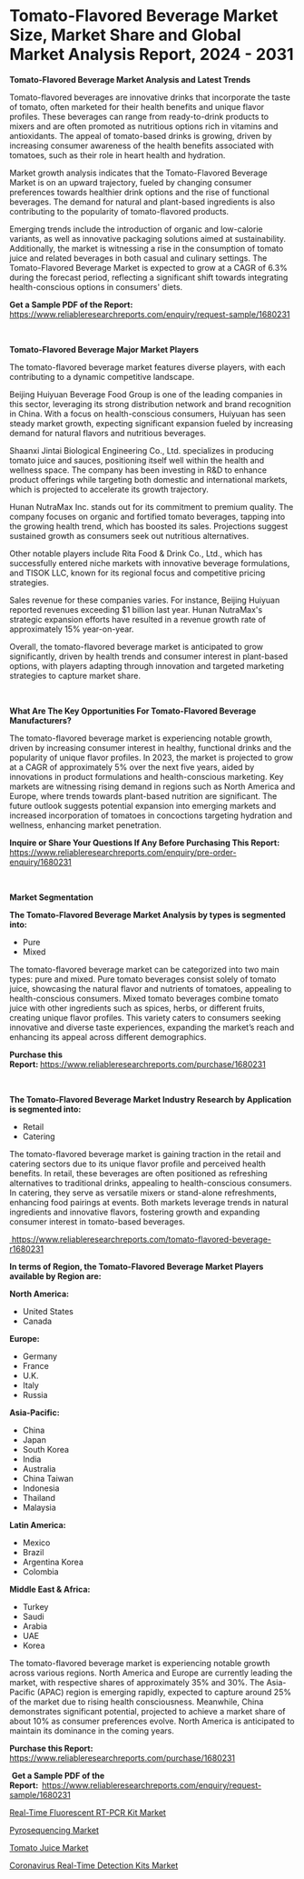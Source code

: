 <p><h1>Tomato-Flavored Beverage Market Size, Market Share and Global Market Analysis Report, 2024 - 2031</h1></p><p><strong>Tomato-Flavored Beverage Market Analysis and Latest Trends</strong></p>
<p><p>Tomato-flavored beverages are innovative drinks that incorporate the taste of tomato, often marketed for their health benefits and unique flavor profiles. These beverages can range from ready-to-drink products to mixers and are often promoted as nutritious options rich in vitamins and antioxidants. The appeal of tomato-based drinks is growing, driven by increasing consumer awareness of the health benefits associated with tomatoes, such as their role in heart health and hydration.</p><p>Market growth analysis indicates that the Tomato-Flavored Beverage Market is on an upward trajectory, fueled by changing consumer preferences towards healthier drink options and the rise of functional beverages. The demand for natural and plant-based ingredients is also contributing to the popularity of tomato-flavored products. </p><p>Emerging trends include the introduction of organic and low-calorie variants, as well as innovative packaging solutions aimed at sustainability. Additionally, the market is witnessing a rise in the consumption of tomato juice and related beverages in both casual and culinary settings. The Tomato-Flavored Beverage Market is expected to grow at a CAGR of 6.3% during the forecast period, reflecting a significant shift towards integrating health-conscious options in consumers' diets.</p></p>
<p><strong>Get a Sample PDF of the Report:&nbsp;</strong> <a href="https://www.reliableresearchreports.com/enquiry/request-sample/1680231?utm_campaign=33&utm_medium=2&utm_source=Github&utm_content=ia&utm_term=28122024&utm_id=tomato-flavored-beverage">https://www.reliableresearchreports.com/enquiry/request-sample/1680231</a></p>
<p>&nbsp;</p>
<p><strong>Tomato-Flavored Beverage Major Market Players</strong></p>
<p><p>The tomato-flavored beverage market features diverse players, with each contributing to a dynamic competitive landscape. </p><p>Beijing Huiyuan Beverage Food Group is one of the leading companies in this sector, leveraging its strong distribution network and brand recognition in China. With a focus on health-conscious consumers, Huiyuan has seen steady market growth, expecting significant expansion fueled by increasing demand for natural flavors and nutritious beverages.</p><p>Shaanxi Jintai Biological Engineering Co., Ltd. specializes in producing tomato juice and sauces, positioning itself well within the health and wellness space. The company has been investing in R&D to enhance product offerings while targeting both domestic and international markets, which is projected to accelerate its growth trajectory.</p><p>Hunan NutraMax Inc. stands out for its commitment to premium quality. The company focuses on organic and fortified tomato beverages, tapping into the growing health trend, which has boosted its sales. Projections suggest sustained growth as consumers seek out nutritious alternatives.</p><p>Other notable players include Rita Food & Drink Co., Ltd., which has successfully entered niche markets with innovative beverage formulations, and TISOK LLC, known for its regional focus and competitive pricing strategies.</p><p>Sales revenue for these companies varies. For instance, Beijing Huiyuan reported revenues exceeding $1 billion last year. Hunan NutraMax's strategic expansion efforts have resulted in a revenue growth rate of approximately 15% year-on-year.</p><p>Overall, the tomato-flavored beverage market is anticipated to grow significantly, driven by health trends and consumer interest in plant-based options, with players adapting through innovation and targeted marketing strategies to capture market share.</p></p>
<p>&nbsp;</p>
<p><strong>What Are The Key Opportunities For Tomato-Flavored Beverage Manufacturers?</strong></p>
<p><p>The tomato-flavored beverage market is experiencing notable growth, driven by increasing consumer interest in healthy, functional drinks and the popularity of unique flavor profiles. In 2023, the market is projected to grow at a CAGR of approximately 5% over the next five years, aided by innovations in product formulations and health-conscious marketing. Key markets are witnessing rising demand in regions such as North America and Europe, where trends towards plant-based nutrition are significant. The future outlook suggests potential expansion into emerging markets and increased incorporation of tomatoes in concoctions targeting hydration and wellness, enhancing market penetration.</p></p>
<p><strong>Inquire or Share Your Questions If Any Before Purchasing This Report:</strong> <a href="https://www.reliableresearchreports.com/enquiry/pre-order-enquiry/1680231?utm_campaign=33&utm_medium=2&utm_source=Github&utm_content=ia&utm_term=28122024&utm_id=tomato-flavored-beverage">https://www.reliableresearchreports.com/enquiry/pre-order-enquiry/1680231</a></p>
<p>&nbsp;</p>
<p><strong>Market Segmentation</strong></p>
<p><strong>The Tomato-Flavored Beverage Market Analysis by types is segmented into:</strong></p>
<p><ul><li>Pure</li><li>Mixed</li></ul></p>
<p><p>The tomato-flavored beverage market can be categorized into two main types: pure and mixed. Pure tomato beverages consist solely of tomato juice, showcasing the natural flavor and nutrients of tomatoes, appealing to health-conscious consumers. Mixed tomato beverages combine tomato juice with other ingredients such as spices, herbs, or different fruits, creating unique flavor profiles. This variety caters to consumers seeking innovative and diverse taste experiences, expanding the market’s reach and enhancing its appeal across different demographics.</p></p>
<p><strong>Purchase this Report:&nbsp;</strong><a href="https://www.reliableresearchreports.com/purchase/1680231?utm_campaign=33&utm_medium=2&utm_source=Github&utm_content=ia&utm_term=28122024&utm_id=tomato-flavored-beverage">https://www.reliableresearchreports.com/purchase/1680231</a></p>
<p>&nbsp;</p>
<p><strong>The Tomato-Flavored Beverage Market Industry Research by Application is segmented into:</strong></p>
<p><ul><li>Retail</li><li>Catering</li></ul></p>
<p><p>The tomato-flavored beverage market is gaining traction in the retail and catering sectors due to its unique flavor profile and perceived health benefits. In retail, these beverages are often positioned as refreshing alternatives to traditional drinks, appealing to health-conscious consumers. In catering, they serve as versatile mixers or stand-alone refreshments, enhancing food pairings at events. Both markets leverage trends in natural ingredients and innovative flavors, fostering growth and expanding consumer interest in tomato-based beverages.</p></p>
<p><a href="https://www.reliableresearchreports.com/tomato-flavored-beverage-r1680231?utm_campaign=33&utm_medium=2&utm_source=Github&utm_content=ia&utm_term=28122024&utm_id=tomato-flavored-beverage">&nbsp;https://www.reliableresearchreports.com/tomato-flavored-beverage-r1680231</a></p>
<p><strong>In terms of Region, the Tomato-Flavored Beverage Market Players available by Region are:</strong></p>
<p>
    <p> <strong> North America: </strong>
        <ul>
            <li>United States</li>
            <li>Canada</li>
        </ul>
        </p> 
    <p> <strong> Europe: </strong>
        <ul>
            <li>Germany</li>
            <li>France</li>
            <li>U.K.</li>
            <li>Italy</li>
            <li>Russia</li>
        </ul>
        </p> 
    <p> <strong> Asia-Pacific: </strong>
        <ul>
            <li>China</li>
            <li>Japan</li>
            <li>South Korea</li>
            <li>India</li>
            <li>Australia</li>
            <li>China Taiwan</li>
            <li>Indonesia</li>
            <li>Thailand</li>
            <li>Malaysia</li>
        </ul>
        </p> 
    <p> <strong> Latin America: </strong>
        <ul>
            <li>Mexico</li>
            <li>Brazil</li>
            <li>Argentina Korea</li>
            <li>Colombia</li>
        </ul>
        </p> 
    <p> <strong> Middle East & Africa: </strong>
        <ul>
            <li>Turkey</li>
            <li>Saudi</li>
            <li>Arabia</li>
            <li>UAE</li>
            <li>Korea</li>
        </ul>
    </p>
    </p>
<p><p>The tomato-flavored beverage market is experiencing notable growth across various regions. North America and Europe are currently leading the market, with respective shares of approximately 35% and 30%. The Asia-Pacific (APAC) region is emerging rapidly, expected to capture around 25% of the market due to rising health consciousness. Meanwhile, China demonstrates significant potential, projected to achieve a market share of about 10% as consumer preferences evolve. North America is anticipated to maintain its dominance in the coming years.</p></p>
<p><strong>Purchase this Report: </strong><a href="https://www.reliableresearchreports.com/purchase/1680231?utm_campaign=33&utm_medium=2&utm_source=Github&utm_content=ia&utm_term=28122024&utm_id=tomato-flavored-beverage">https://www.reliableresearchreports.com/purchase/1680231</a></p>
<p>&nbsp;<strong>Get a Sample PDF of the Report:&nbsp;&nbsp;</strong><a href="https://www.reliableresearchreports.com/enquiry/request-sample/1680231?utm_campaign=33&utm_medium=2&utm_source=Github&utm_content=ia&utm_term=28122024&utm_id=tomato-flavored-beverage">https://www.reliableresearchreports.com/enquiry/request-sample/1680231</a></p>
<p><strong></strong></p>
<p><p><a href="https://github.com/rosalinebhakta48/Market-Research-Report-List-1/blob/main/real-time-fluorescent-rt-pcr-kit-market.md?utm_campaign=33&utm_medium=2&utm_source=Github&utm_content=ia&utm_term=28122024&utm_id=tomato-flavored-beverage">Real-Time Fluorescent RT-PCR Kit Market</a></p><p><a href="https://github.com/yoshih12/Market-Research-Report-List-4/blob/main/pyrosequencing-market.md?utm_campaign=33&utm_medium=2&utm_source=Github&utm_content=ia&utm_term=28122024&utm_id=tomato-flavored-beverage">Pyrosequencing Market</a></p><p><a href="https://github.com/ryanbell8967/Market-Research-Report-List-1/blob/main/tomato-juice-market.md?utm_campaign=33&utm_medium=2&utm_source=Github&utm_content=ia&utm_term=28122024&utm_id=tomato-flavored-beverage">Tomato Juice Market</a></p><p><a href="https://github.com/chongseney974/Market-Research-Report-List-1/blob/main/coronavirus-real-time-detection-kits-market.md?utm_campaign=33&utm_medium=2&utm_source=Github&utm_content=ia&utm_term=28122024&utm_id=tomato-flavored-beverage">Coronavirus Real-Time Detection Kits Market</a></p></p>